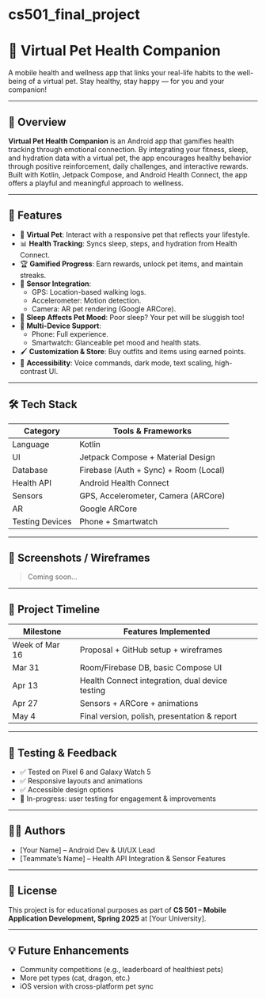 # cs501_final_project
# 🐾 Virtual Pet Health Companion

A mobile health and wellness app that links your real-life habits to the well-being of a virtual pet. Stay healthy, stay happy — for you and your companion!

---

## 📱 Overview

**Virtual Pet Health Companion** is an Android app that gamifies health tracking through emotional connection. By integrating your fitness, sleep, and hydration data with a virtual pet, the app encourages healthy behavior through positive reinforcement, daily challenges, and interactive rewards. Built with Kotlin, Jetpack Compose, and Android Health Connect, the app offers a playful and meaningful approach to wellness.

---

## 🎯 Features

- 🐶 **Virtual Pet**: Interact with a responsive pet that reflects your lifestyle.
- 📊 **Health Tracking**: Syncs sleep, steps, and hydration from Health Connect.
- 🏆 **Gamified Progress**: Earn rewards, unlock pet items, and maintain streaks.
- 📍 **Sensor Integration**:
  - GPS: Location-based walking logs.
  - Accelerometer: Motion detection.
  - Camera: AR pet rendering (Google ARCore).
- 🌙 **Sleep Affects Pet Mood**: Poor sleep? Your pet will be sluggish too!
- 🧭 **Multi-Device Support**: 
  - Phone: Full experience.
  - Smartwatch: Glanceable pet mood and health stats.
- 🖌️ **Customization & Store**: Buy outfits and items using earned points.
- 🌈 **Accessibility**: Voice commands, dark mode, text scaling, high-contrast UI.

---

## 🛠️ Tech Stack

| Category        | Tools & Frameworks                        |
|----------------|-------------------------------------------|
| Language        | Kotlin                                   |
| UI              | Jetpack Compose + Material Design         |
| Database        | Firebase (Auth + Sync) + Room (Local)     |
| Health API      | Android Health Connect                    |
| Sensors         | GPS, Accelerometer, Camera (ARCore)       |
| AR              | Google ARCore                             |
| Testing Devices | Phone + Smartwatch                        |

---

## 📸 Screenshots / Wireframes

> Coming soon...

---

## 🚧 Project Timeline

| Milestone      | Features Implemented                                      |
|----------------|------------------------------------------------------------|
| Week of Mar 16 | Proposal + GitHub setup + wireframes                      |
| Mar 31         | Room/Firebase DB, basic Compose UI                        |
| Apr 13         | Health Connect integration, dual device testing           |
| Apr 27         | Sensors + ARCore + animations                             |
| May 4          | Final version, polish, presentation & report              |

---

## 🧪 Testing & Feedback

- ✅ Tested on Pixel 6 and Galaxy Watch 5
- ✅ Responsive layouts and animations
- ✅ Accessible design options
- 🧪 In-progress: user testing for engagement & improvements

---

## 🙋‍♀️ Authors

- [Your Name] – Android Dev & UI/UX Lead  
- [Teammate’s Name] – Health API Integration & Sensor Features

---

## 📄 License

This project is for educational purposes as part of **CS 501 – Mobile Application Development, Spring 2025** at [Your University].

---

## 💡 Future Enhancements

- Community competitions (e.g., leaderboard of healthiest pets)  
- More pet types (cat, dragon, etc.)  
- iOS version with cross-platform pet sync  
